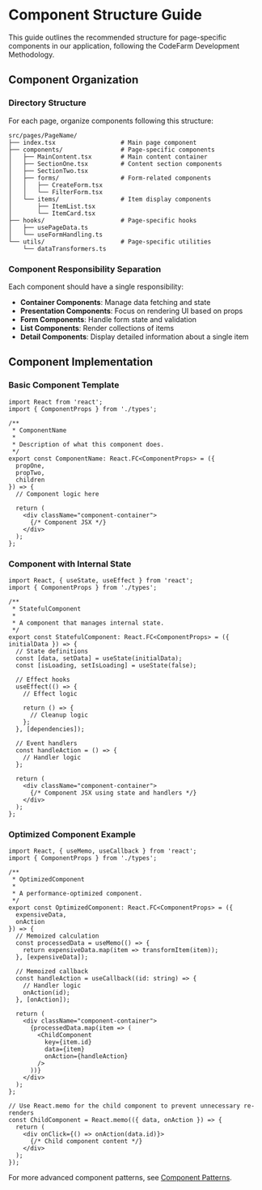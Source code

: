 
# Component Structure Guide

This guide outlines the recommended structure for page-specific components in our application, following the CodeFarm Development Methodology.

## Component Organization

### Directory Structure

For each page, organize components following this structure:

```
src/pages/PageName/
├── index.tsx                  # Main page component
├── components/                # Page-specific components
│   ├── MainContent.tsx        # Main content container
│   ├── SectionOne.tsx         # Content section components
│   ├── SectionTwo.tsx
│   ├── forms/                 # Form-related components
│   │   ├── CreateForm.tsx
│   │   └── FilterForm.tsx
│   └── items/                 # Item display components
│       ├── ItemList.tsx
│       └── ItemCard.tsx
├── hooks/                     # Page-specific hooks
│   ├── usePageData.ts
│   └── useFormHandling.ts
└── utils/                     # Page-specific utilities
    └── dataTransformers.ts
```

### Component Responsibility Separation

Each component should have a single responsibility:

- **Container Components**: Manage data fetching and state
- **Presentation Components**: Focus on rendering UI based on props
- **Form Components**: Handle form state and validation
- **List Components**: Render collections of items
- **Detail Components**: Display detailed information about a single item

## Component Implementation

### Basic Component Template

```tsx
import React from 'react';
import { ComponentProps } from './types';

/**
 * ComponentName
 * 
 * Description of what this component does.
 */
export const ComponentName: React.FC<ComponentProps> = ({ 
  propOne, 
  propTwo,
  children 
}) => {
  // Component logic here
  
  return (
    <div className="component-container">
      {/* Component JSX */}
    </div>
  );
};
```

### Component with Internal State

```tsx
import React, { useState, useEffect } from 'react';
import { ComponentProps } from './types';

/**
 * StatefulComponent
 * 
 * A component that manages internal state.
 */
export const StatefulComponent: React.FC<ComponentProps> = ({ initialData }) => {
  // State definitions
  const [data, setData] = useState(initialData);
  const [isLoading, setIsLoading] = useState(false);
  
  // Effect hooks
  useEffect(() => {
    // Effect logic
    
    return () => {
      // Cleanup logic
    };
  }, [dependencies]);
  
  // Event handlers
  const handleAction = () => {
    // Handler logic
  };
  
  return (
    <div className="component-container">
      {/* Component JSX using state and handlers */}
    </div>
  );
};
```

### Optimized Component Example

```tsx
import React, { useMemo, useCallback } from 'react';
import { ComponentProps } from './types';

/**
 * OptimizedComponent
 * 
 * A performance-optimized component.
 */
export const OptimizedComponent: React.FC<ComponentProps> = ({ 
  expensiveData,
  onAction 
}) => {
  // Memoized calculation
  const processedData = useMemo(() => {
    return expensiveData.map(item => transformItem(item));
  }, [expensiveData]);
  
  // Memoized callback
  const handleAction = useCallback((id: string) => {
    // Handler logic
    onAction(id);
  }, [onAction]);
  
  return (
    <div className="component-container">
      {processedData.map(item => (
        <ChildComponent 
          key={item.id}
          data={item}
          onAction={handleAction}
        />
      ))}
    </div>
  );
};

// Use React.memo for the child component to prevent unnecessary re-renders
const ChildComponent = React.memo(({ data, onAction }) => {
  return (
    <div onClick={() => onAction(data.id)}>
      {/* Child component content */}
    </div>
  );
});
```

For more advanced component patterns, see [Component Patterns](./ComponentPatterns.md).
